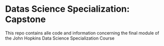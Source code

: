 # Datas Science Specialization: Capstone

This repo contains alle code and information concerning the final module of the John Hopkins Data Science Specialization Course
